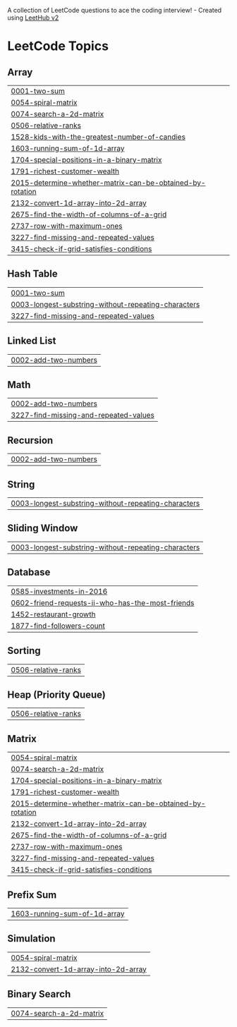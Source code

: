 A collection of LeetCode questions to ace the coding interview! - Created using [LeetHub v2](https://github.com/arunbhardwaj/LeetHub-2.0)
<!---LeetCode Topics Start-->
# LeetCode Topics
## Array
|  |
| ------- |
| [0001-two-sum](https://github.com/DineshlakshmananM/Leetcode/tree/master/0001-two-sum) |
| [0054-spiral-matrix](https://github.com/DineshlakshmananM/Leetcode/tree/master/0054-spiral-matrix) |
| [0074-search-a-2d-matrix](https://github.com/DineshlakshmananM/Leetcode/tree/master/0074-search-a-2d-matrix) |
| [0506-relative-ranks](https://github.com/DineshlakshmananM/Leetcode/tree/master/0506-relative-ranks) |
| [1528-kids-with-the-greatest-number-of-candies](https://github.com/DineshlakshmananM/Leetcode/tree/master/1528-kids-with-the-greatest-number-of-candies) |
| [1603-running-sum-of-1d-array](https://github.com/DineshlakshmananM/Leetcode/tree/master/1603-running-sum-of-1d-array) |
| [1704-special-positions-in-a-binary-matrix](https://github.com/DineshlakshmananM/Leetcode/tree/master/1704-special-positions-in-a-binary-matrix) |
| [1791-richest-customer-wealth](https://github.com/DineshlakshmananM/Leetcode/tree/master/1791-richest-customer-wealth) |
| [2015-determine-whether-matrix-can-be-obtained-by-rotation](https://github.com/DineshlakshmananM/Leetcode/tree/master/2015-determine-whether-matrix-can-be-obtained-by-rotation) |
| [2132-convert-1d-array-into-2d-array](https://github.com/DineshlakshmananM/Leetcode/tree/master/2132-convert-1d-array-into-2d-array) |
| [2675-find-the-width-of-columns-of-a-grid](https://github.com/DineshlakshmananM/Leetcode/tree/master/2675-find-the-width-of-columns-of-a-grid) |
| [2737-row-with-maximum-ones](https://github.com/DineshlakshmananM/Leetcode/tree/master/2737-row-with-maximum-ones) |
| [3227-find-missing-and-repeated-values](https://github.com/DineshlakshmananM/Leetcode/tree/master/3227-find-missing-and-repeated-values) |
| [3415-check-if-grid-satisfies-conditions](https://github.com/DineshlakshmananM/Leetcode/tree/master/3415-check-if-grid-satisfies-conditions) |
## Hash Table
|  |
| ------- |
| [0001-two-sum](https://github.com/DineshlakshmananM/Leetcode/tree/master/0001-two-sum) |
| [0003-longest-substring-without-repeating-characters](https://github.com/DineshlakshmananM/Leetcode/tree/master/0003-longest-substring-without-repeating-characters) |
| [3227-find-missing-and-repeated-values](https://github.com/DineshlakshmananM/Leetcode/tree/master/3227-find-missing-and-repeated-values) |
## Linked List
|  |
| ------- |
| [0002-add-two-numbers](https://github.com/DineshlakshmananM/Leetcode/tree/master/0002-add-two-numbers) |
## Math
|  |
| ------- |
| [0002-add-two-numbers](https://github.com/DineshlakshmananM/Leetcode/tree/master/0002-add-two-numbers) |
| [3227-find-missing-and-repeated-values](https://github.com/DineshlakshmananM/Leetcode/tree/master/3227-find-missing-and-repeated-values) |
## Recursion
|  |
| ------- |
| [0002-add-two-numbers](https://github.com/DineshlakshmananM/Leetcode/tree/master/0002-add-two-numbers) |
## String
|  |
| ------- |
| [0003-longest-substring-without-repeating-characters](https://github.com/DineshlakshmananM/Leetcode/tree/master/0003-longest-substring-without-repeating-characters) |
## Sliding Window
|  |
| ------- |
| [0003-longest-substring-without-repeating-characters](https://github.com/DineshlakshmananM/Leetcode/tree/master/0003-longest-substring-without-repeating-characters) |
## Database
|  |
| ------- |
| [0585-investments-in-2016](https://github.com/DineshlakshmananM/Leetcode/tree/master/0585-investments-in-2016) |
| [0602-friend-requests-ii-who-has-the-most-friends](https://github.com/DineshlakshmananM/Leetcode/tree/master/0602-friend-requests-ii-who-has-the-most-friends) |
| [1452-restaurant-growth](https://github.com/DineshlakshmananM/Leetcode/tree/master/1452-restaurant-growth) |
| [1877-find-followers-count](https://github.com/DineshlakshmananM/Leetcode/tree/master/1877-find-followers-count) |
## Sorting
|  |
| ------- |
| [0506-relative-ranks](https://github.com/DineshlakshmananM/Leetcode/tree/master/0506-relative-ranks) |
## Heap (Priority Queue)
|  |
| ------- |
| [0506-relative-ranks](https://github.com/DineshlakshmananM/Leetcode/tree/master/0506-relative-ranks) |
## Matrix
|  |
| ------- |
| [0054-spiral-matrix](https://github.com/DineshlakshmananM/Leetcode/tree/master/0054-spiral-matrix) |
| [0074-search-a-2d-matrix](https://github.com/DineshlakshmananM/Leetcode/tree/master/0074-search-a-2d-matrix) |
| [1704-special-positions-in-a-binary-matrix](https://github.com/DineshlakshmananM/Leetcode/tree/master/1704-special-positions-in-a-binary-matrix) |
| [1791-richest-customer-wealth](https://github.com/DineshlakshmananM/Leetcode/tree/master/1791-richest-customer-wealth) |
| [2015-determine-whether-matrix-can-be-obtained-by-rotation](https://github.com/DineshlakshmananM/Leetcode/tree/master/2015-determine-whether-matrix-can-be-obtained-by-rotation) |
| [2132-convert-1d-array-into-2d-array](https://github.com/DineshlakshmananM/Leetcode/tree/master/2132-convert-1d-array-into-2d-array) |
| [2675-find-the-width-of-columns-of-a-grid](https://github.com/DineshlakshmananM/Leetcode/tree/master/2675-find-the-width-of-columns-of-a-grid) |
| [2737-row-with-maximum-ones](https://github.com/DineshlakshmananM/Leetcode/tree/master/2737-row-with-maximum-ones) |
| [3227-find-missing-and-repeated-values](https://github.com/DineshlakshmananM/Leetcode/tree/master/3227-find-missing-and-repeated-values) |
| [3415-check-if-grid-satisfies-conditions](https://github.com/DineshlakshmananM/Leetcode/tree/master/3415-check-if-grid-satisfies-conditions) |
## Prefix Sum
|  |
| ------- |
| [1603-running-sum-of-1d-array](https://github.com/DineshlakshmananM/Leetcode/tree/master/1603-running-sum-of-1d-array) |
## Simulation
|  |
| ------- |
| [0054-spiral-matrix](https://github.com/DineshlakshmananM/Leetcode/tree/master/0054-spiral-matrix) |
| [2132-convert-1d-array-into-2d-array](https://github.com/DineshlakshmananM/Leetcode/tree/master/2132-convert-1d-array-into-2d-array) |
## Binary Search
|  |
| ------- |
| [0074-search-a-2d-matrix](https://github.com/DineshlakshmananM/Leetcode/tree/master/0074-search-a-2d-matrix) |
<!---LeetCode Topics End-->